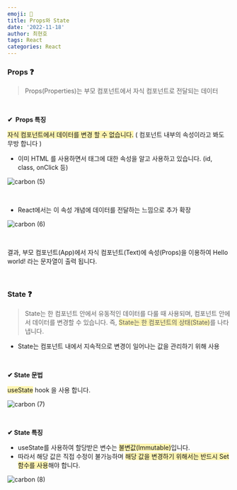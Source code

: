 ```yaml
---
emoji: 📖
title: Props와 State
date: '2022-11-18'
author: 최현호
tags: React
categories: React
---
```


### **Props ❓**

> Props(Properties)는 부모 컴포넌트에서 자식 컴포넌트로 전달되는 데이터

<br>

**✔  Props 특징**

<span style='background-color : #fff5b1'>자식 컴포넌트에서 데이터를 변경 할 수 없습니다.</span> ( 컴포넌트 내부의 속성이라고 봐도 무방 합니다 )

- 이미 HTML 를 사용하면서 태그에 대한 속성을 알고 사용하고 있습니다. (id, class, onClick 등)

![carbon (5)](https://user-images.githubusercontent.com/87301268/223893697-6e400491-838e-4707-bb79-86ad72fbac4c.png)

<br>

- React에서는 이 속성 개념에 데이터를 전달하는 느낌으로 추가 확장

![carbon (6)](https://user-images.githubusercontent.com/87301268/223893913-25f2a348-a870-42eb-8e56-3542126fdf56.png)

<br>

결과, 부모 컴포넌트(App)에서 자식 컴포넌트(Text)에 속성(Props)을 이용하여 Hello world! 라는 문자열이 출력 됩니다.

<br>

### **State ❓**

> State는 한 컴포넌트 안에서 유동적인 데이터를 다룰 때 사용되며, 컴포넌트 안에서 데이터를 변경할 수 있습니다. 즉, <span style='background-color : #fff5b1'>State는 한 컴포넌트의 상태(State)</span>를 나타냅니다.

- State는 컴포넌트 내에서 지속적으로 변경이 일어나는 값을 관리하기 위해 사용

<br>

**✔ State 문법**

<span style='background-color : #fff5b1'>useState</span> hook 을 사용 합니다.

![carbon (7)](https://user-images.githubusercontent.com/87301268/223894051-4c875586-038e-4d92-b8ff-a57f82ff4f9a.png)

<br>

**✔ State 특징**

- useState를 사용하여 할당받은 변수는 <span style='background-color : #fff5b1'>불변값(Immutable)</span>입니다.
- 따라서 해당 값은 직접 수정이 불가능하며 <span style='background-color : #fff5b1'>해당 값을 변경하기 위해서는 반드시 Set 함수를 사용</span>해야 합니다.

![carbon (8)](https://user-images.githubusercontent.com/87301268/223894123-ea1ef90a-affb-4fd4-bdfc-f73724a7b95d.png)

<br>

```toc

```
